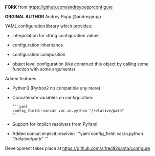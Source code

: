 **FORK** from https://github.com/andreypopp/configure

**ORGINAL AUTHOR** Andrey Popp @andreypopp

YAML configuration library which provides:

  * interpolation for string configuration values

  * configuration inheritance

  * configuration composition

  * object level configuration (like construct this object by calling some
    function with some arguments)

Added features:

  * Python3 (Python2 no compatible any more).

  * Concatenate variables on configuration: 
		
		'''yaml
		config_field:!concat var.in.python "/relative/path"
		'''

  * Support for implicit resolvers from PyYaml. 

  * Added concat implicit resolver: 
		'''yaml
		config_field: var.in.python "/relative/path" 
		'''

Development takes place at https://github.com/alfred82santa/configure
